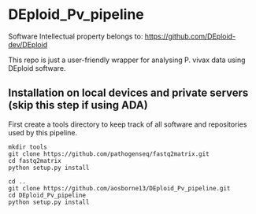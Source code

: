 # DEploid_Pv_pipeline
Software Intellectual property belongs to: https://github.com/DEploid-dev/DEploid

This repo is just a user-friendly wrapper for analysing P. vivax data using DEploid software.

## Installation on local devices and private servers (skip this step if using ADA)
First create a tools directory to keep track of all software and repositories used by this pipeline.

    mkdir tools
    git clone https://github.com/pathogenseq/fastq2matrix.git
    cd fastq2matrix
    python setup.py install

    cd ..
    git clone https://github.com/aosborne13/DEploid_Pv_pipeline.git
    cd DEploid_Pv_pipeline
    python setup.py install

